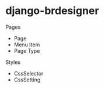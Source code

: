 django-brdesigner
=================

Pages
- Page
- Menu Item
- Page Type

Styles
- CssSelector
- CssSetting

